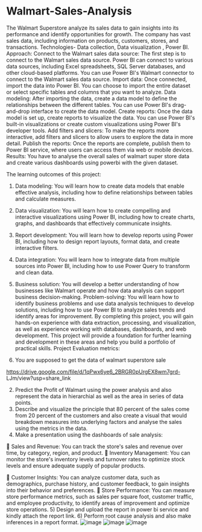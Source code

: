# Walmart-Sales-Analysis
The Walmart Superstore analyze its sales data to gain insights into its performance and identify opportunities for growth. The company has vast sales data, including information on products, customers, stores, and transactions. Technologies- Data collection, Data visualization , Power BI.
Approach:
Connect to the Walmart sales data source: The first step is to connect to the Walmart
sales data source. Power BI can connect to various data sources, including Excel
spreadsheets, SQL Server databases, and other cloud-based platforms. You can use
Power BI's Walmart connector to connect to the Walmart sales data source.
Import data: Once connected, import the data into Power BI. You can choose to import
the entire dataset or select specific tables and columns that you want to analyze.
Data modeling: After importing the data, create a data model to define the relationships
between the different tables. You can use Power BI's drag-and-drop interface to create
the data model.
Create reports: Once the data model is set up, create reports to visualize the data. You
can use Power BI's built-in visualizations or create custom visualizations using Power BI's
developer tools.
Add filters and slicers: To make the reports more interactive, add filters and slicers to
allow users to explore the data in more detail.
Publish the reports: Once the reports are complete, publish them to Power BI service,
where users can access them via web or mobile devices.
Results:
You have to analyse the overall sales of walmart super store data and create various
dashboards using powerbi with the given dataset.

The learning outcomes of this project:
1) Data modeling: You will learn how to create data models that enable effective
analysis, including how to define relationships between tables and calculate
measures.
2) Data visualization: You will learn how to create compelling and interactive
visualizations using Power BI, including how to create charts, graphs, and dashboards
that effectively communicate insights.
3) Report development: You will learn how to develop reports using Power BI,
including how to design report layouts, format data, and create interactive filters.
4) Data integration: You will learn how to integrate data from multiple sources into
Power BI, including how to use Power Query to transform and clean data.
5) Business solution: You will develop a better understanding of how businesses
like Walmart operate and how data analysis can support business decision-making.
Problem-solving: You will learn how to identify business problems and use data
analysis techniques to develop solutions, including how to use Power BI to analyze
sales trends and identify areas for improvement.
By completing this project, you will gain hands-on experience with data extraction,
processing, and visualization, as well as experience working with databases,
dashboards, and web development. This project will provide a foundation for further
learning and development in these areas and help you build a portfolio of practical
skills.
Project Evaluation metrics:

1) You are supposed to get the data of walmart superstore sale

https://drive.google.com/file/d/1qPwx6ye6_2BRGR0pUrgEX8wm7grd-
LJm/view?usp=share_link

2) Predict the Profit of Walmart using the power analysis and also represent the data in
hierarchial as well as the area in series of data points.
3) Describe and visualize the principle that 80 percent of the sales come from 20 percent
of the customers and also create a visual that would breakdown measures into
underlying factors and analyse the sales using the metrics in the data.
4) Make a presentation using the dashboards of sale analysis:

 Sales and Revenue: You can track the store's sales and revenue over
time, by category, region, and product.
 Inventory Management: You can monitor the store's inventory levels
and turnover rates to optimize stock levels and ensure adequate
supply of popular products.

 Customer Insights: You can analyze customer data, such as
demographics, purchase history, and customer feedback, to gain
insights into their behavior and preferences.
 Store Performance: You can measure store performance metrics, such
as sales per square foot, customer traffic, and employee productivity,
to identify areas of improvement and optimize store operations.
5) Design and upload the report in power bi service and kindly attach the report link.
6) Perform root cause analysis and also make inferences in a report format.
![image](https://github.com/shru078/Walmart-Sales-Analysis/assets/122980571/b5f083d2-668d-4879-9d26-30b5f8cd5da7)
![image](https://github.com/shru078/Walmart-Sales-Analysis/assets/122980571/f497cf04-3fdc-4301-88dc-c3802c3e2ef6)
![image](https://github.com/shru078/Walmart-Sales-Analysis/assets/122980571/a102bacf-12c4-4e9b-ae1f-a39574610ede)


